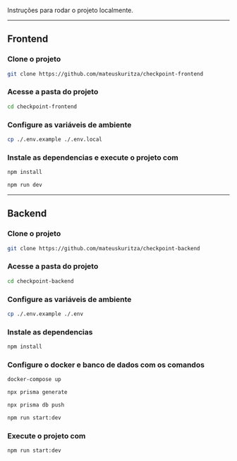 Instruções para rodar o projeto localmente.

---

## Frontend

### Clone o projeto

```bash
git clone https://github.com/mateuskuritza/checkpoint-frontend
```

### Acesse a pasta do projeto

```bash
cd checkpoint-frontend
```

### Configure as variáveis de ambiente

```bash
cp ./.env.example ./.env.local
```

### Instale as dependencias e execute o projeto com

```bash
npm install

npm run dev
```

---

## Backend

### Clone o projeto

```bash
git clone https://github.com/mateuskuritza/checkpoint-backend
```

### Acesse a pasta do projeto

```bash
cd checkpoint-backend
```

### Configure as variáveis de ambiente

```bash
cp ./.env.example ./.env
```

### Instale as dependencias

```bash
npm install
```

### Configure o docker e banco de dados com os comandos

```bash
docker-compose up

npx prisma generate

npx prisma db push

npm run start:dev
```

### Execute o projeto com

```bash
npm run start:dev
```
